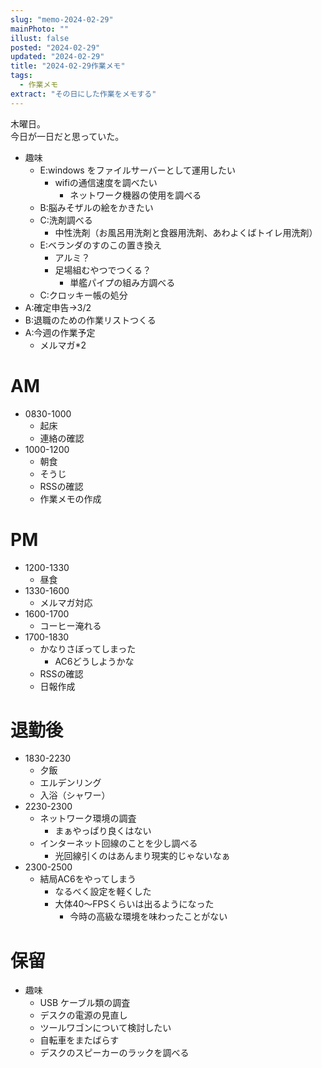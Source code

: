```yaml
---
slug: "memo-2024-02-29"
mainPhoto: ""
illust: false
posted: "2024-02-29"
updated: "2024-02-29"
title: "2024-02-29作業メモ"
tags:
  - 作業メモ
extract: "その日にした作業をメモする"
---
```


木曜日。  
今日が一日だと思っていた。

- 趣味
  - E:windows をファイルサーバーとして運用したい
    - wifiの通信速度を調べたい
      - ネットワーク機器の使用を調べる
  - B:脳みそザルの絵をかきたい
  - C:洗剤調べる
    - 中性洗剤（お風呂用洗剤と食器用洗剤、あわよくばトイレ用洗剤）
  - E:ベランダのすのこの置き換え
    - アルミ？
    - 足場組むやつでつくる？
      - 単艦パイプの組み方調べる
  - C:クロッキー帳の処分
- A:確定申告→3/2
- B:退職のための作業リストつくる
- A:今週の作業予定
  - メルマガ*2


# AM

- 0830-1000
  - 起床
  - 連絡の確認
- 1000-1200
  - 朝食
  - そうじ
  - RSSの確認
  - 作業メモの作成

# PM

- 1200-1330
  - 昼食
- 1330-1600
  - メルマガ対応
- 1600-1700
  - コーヒー淹れる
- 1700-1830
  - かなりさぼってしまった
    - AC6どうしようかな
  - RSSの確認
  - 日報作成

# 退勤後

- 1830-2230
  - 夕飯
  - エルデンリング
  - 入浴（シャワー）
- 2230-2300
  - ネットワーク環境の調査
    - まぁやっぱり良くはない
  - インターネット回線のことを少し調べる
    - 光回線引くのはあんまり現実的じゃないなぁ
- 2300-2500
  - 結局AC6をやってしまう
    - なるべく設定を軽くした
    - 大体40〜FPSくらいは出るようになった
      - 今時の高級な環境を味わったことがない

# 保留

- 趣味
  - USB ケーブル類の調査
  - デスクの電源の見直し
  - ツールワゴンについて検討したい
  - 自転車をまたばらす
  - デスクのスピーカーのラックを調べる